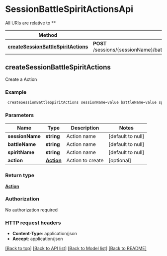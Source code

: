 # SessionBattleSpiritActionsApi

All URIs are relative to **

Method | HTTP request | Description
------------- | ------------- | -------------
[**createSessionBattleSpiritActions**](SessionBattleSpiritActionsApi.md#createSessionBattleSpiritActions) | **POST** /sessions/{sessionName}/battles/{battleName}/spirits/{spiritName}/actions | 



## createSessionBattleSpiritActions



Create a Action

### Example

```bash
 createSessionBattleSpiritActions sessionName=value battleName=value spiritName=value
```

### Parameters


Name | Type | Description  | Notes
------------- | ------------- | ------------- | -------------
 **sessionName** | **string** | Action name | [default to null]
 **battleName** | **string** | Action name | [default to null]
 **spiritName** | **string** | Action name | [default to null]
 **action** | [**Action**](Action.md) | Action to create | [optional]

### Return type

[**Action**](Action.md)

### Authorization

No authorization required

### HTTP request headers

- **Content-Type**: application/json
- **Accept**: application/json

[[Back to top]](#) [[Back to API list]](../README.md#documentation-for-api-endpoints) [[Back to Model list]](../README.md#documentation-for-models) [[Back to README]](../README.md)

